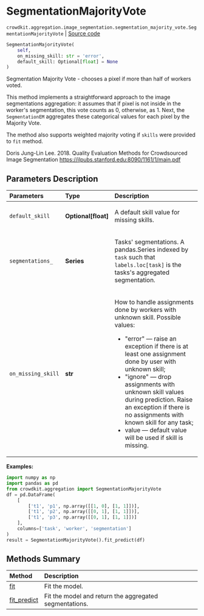 # SegmentationMajorityVote
`crowdkit.aggregation.image_segmentation.segmentation_majority_vote.SegmentationMajorityVote` | [Source code](https://github.com/Toloka/crowd-kit/blob/v1.2.1/crowdkit/aggregation/image_segmentation/segmentation_majority_vote.py#L13)

```python
SegmentationMajorityVote(
    self,
    on_missing_skill: str = 'error',
    default_skill: Optional[float] = None
)
```

Segmentation Majority Vote - chooses a pixel if more than half of workers voted.


This method implements a straightforward approach to the image segmentations aggregation:
it assumes that if pixel is not inside in the worker's segmentation, this vote counts
as 0, otherwise, as 1. Next, the `SegmentationEM` aggregates these categorical values
for each pixel by the Majority Vote.

The method also supports weighted majority voting if `skills` were provided to `fit` method.

Doris Jung-Lin Lee. 2018.
Quality Evaluation Methods for Crowdsourced Image Segmentation
<https://ilpubs.stanford.edu:8090/1161/1/main.pdf>

## Parameters Description

| Parameters | Type | Description |
| :----------| :----| :-----------|
`default_skill`|**Optional\[float\]**|<p>A default skill value for missing skills.</p>
`segmentations_`|**Series**|<p>Tasks&#x27; segmentations. A pandas.Series indexed by `task` such that `labels.loc[task]` is the tasks&#x27;s aggregated segmentation.</p>
`on_missing_skill`|**str**|<p>How to handle assignments done by workers with unknown skill. Possible values:</p> <ul> <li>&quot;error&quot; — raise an exception if there is at least one assignment done by user with unknown skill;</li> <li>&quot;ignore&quot; — drop assignments with unknown skill values during prediction. Raise an exception if there is no assignments with known skill for any task;</li> <li>value — default value will be used if skill is missing.</li> </ul>

**Examples:**


```python
import numpy as np
import pandas as pd
from crowdkit.aggregation import SegmentationMajorityVote
df = pd.DataFrame(
    [
        ['t1', 'p1', np.array([[1, 0], [1, 1]])],
        ['t1', 'p2', np.array([[0, 1], [1, 1]])],
        ['t1', 'p3', np.array([[0, 1], [1, 1]])]
    ],
    columns=['task', 'worker', 'segmentation']
)
result = SegmentationMajorityVote().fit_predict(df)
```
## Methods Summary

| Method | Description |
| :------| :-----------|
[fit](crowdkit.aggregation.image_segmentation.segmentation_majority_vote.SegmentationMajorityVote.fit.md)| Fit the model.
[fit_predict](crowdkit.aggregation.image_segmentation.segmentation_majority_vote.SegmentationMajorityVote.fit_predict.md)| Fit the model and return the aggregated segmentations.

